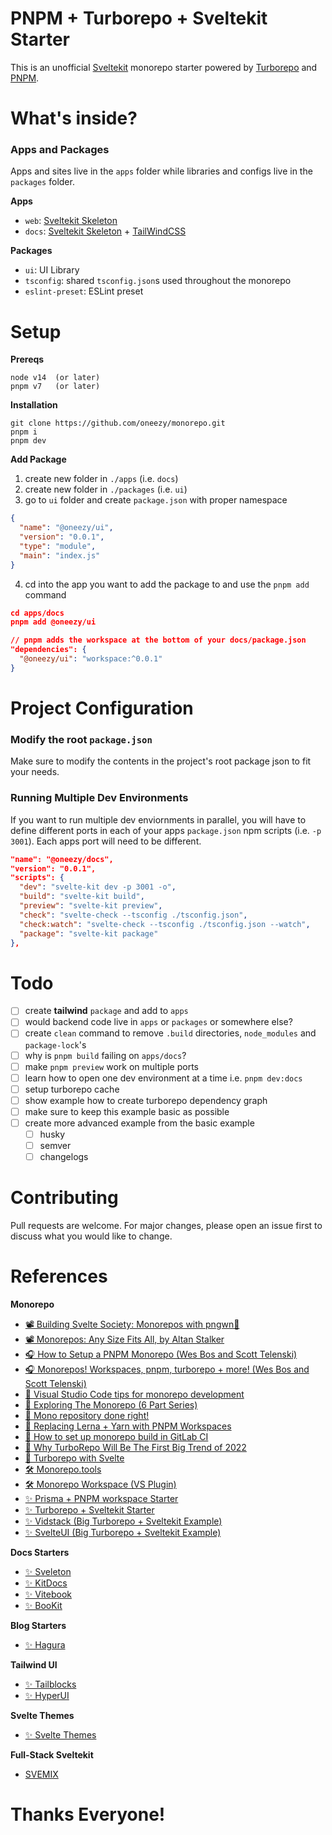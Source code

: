 # PNPM + Turborepo + Sveltekit Starter 

This is an unofficial [Sveltekit](https://kit.svelte.dev/) monorepo starter powered by [Turborepo](https://turborepo.org/) and [PNPM](https://pnpm.io/).

# What's inside?
### Apps and Packages

Apps and sites live in the `apps` folder while libraries and configs live in the `packages` folder.

**Apps**
- `web`: [Sveltekit Skeleton](https://kit.svelte.dev)
- `docs`: [Sveltekit Skeleton](https://kit.svelte.dev) + [TailWindCSS](https://tailwindcss.com/)
  
**Packages**
- `ui`: UI Library
- `tsconfig`: shared `tsconfig.json`s used throughout the monorepo
- `eslint-preset`: ESLint preset

# Setup

**Prereqs**
```
node v14  (or later)
pnpm v7   (or later)
```

**Installation**
```
git clone https://github.com/oneezy/monorepo.git
pnpm i
pnpm dev
```

**Add Package**
1. create new folder in `./apps` (i.e. `docs`)
2. create new folder in `./packages` (i.e. `ui`)
3. go to `ui` folder and create `package.json` with proper namespace
```json
{
  "name": "@oneezy/ui",
  "version": "0.0.1",
  "type": "module",
  "main": "index.js"
}
```
4. cd into the app you want to add the package to and use the `pnpm add` command
```json
cd apps/docs
pnpm add @oneezy/ui

// pnpm adds the workspace at the bottom of your docs/package.json
"dependencies": {
  "@oneezy/ui": "workspace:^0.0.1"
}
```

# Project Configuration

### Modify the root `package.json`

Make sure to modify the contents in the project's root package json to fit your needs.

### Running Multiple Dev Environments

If you want to run multiple dev enviornments in parallel, you will have to define different ports in each of your apps `package.json` npm scripts (i.e. `-p 3001`). Each apps port will need to be different.

```json
"name": "@oneezy/docs",
"version": "0.0.1",
"scripts": {
  "dev": "svelte-kit dev -p 3001 -o",
  "build": "svelte-kit build",
  "preview": "svelte-kit preview",
  "check": "svelte-check --tsconfig ./tsconfig.json",
  "check:watch": "svelte-check --tsconfig ./tsconfig.json --watch",
  "package": "svelte-kit package"
},
```

# Todo
- [ ] create **tailwind** `package` and add to `apps`
- [ ] would backend code live in `apps` or `packages` or somewhere else?
- [ ] create `clean` command to remove `.build` directories, `node_modules` and `package-lock`'s
- [ ] why is `pnpm build` failing on `apps/docs`?
- [ ] make `pnpm preview` work on multiple ports
- [ ] learn how to open one dev environment at a time i.e. `pnpm dev:docs`
- [ ] setup turborepo cache
- [ ] show example how to create turborepo dependency graph
- [ ] make sure to keep this example basic as possible
- [ ] create more advanced example from the basic example
  - [ ] husky
  - [ ] semver
  - [ ] changelogs

# Contributing

Pull requests are welcome. For major changes, please open an issue first to discuss what you would like to change.

# References

**Monorepo**
- [📽️ Building Svelte Society: Monorepos with pngwn🐧](https://youtu.be/gKxz7R9dX0w)
- [📽️ Monorepos: Any Size Fits All, by Altan Stalker](https://www.youtube.com/watch?v=elKsZvowdok)
- [🎧 How to Setup a PNPM Monorepo (Wes Bos and Scott Telenski)](https://syntax.fm/show/401/hasty-treat-how-to-setup-a-pnpm-monorepo)
- [🎧 Monorepos! Workspaces, pnpm, turborepo + more! (Wes Bos and Scott Telenski)](https://syntax.fm/show/426/monorepos-workspaces-pnpm-turborepo-more)
- [📖 Visual Studio Code tips for monorepo development](https://medium.com/rewrite-tech/visual-studio-code-tips-for-monorepo-development-with-multi-root-workspaces-and-extension-6b69420ecd12)
- [📖 Exploring The Monorepo (6 Part Series)](https://dev.to/jonlauridsen/series/12073)
- [📖 Mono repository done right!](https://blog.ghaiklor.com/2020/07/12/mono-repository-done-right/)
- [📖 Replacing Lerna + Yarn with PNPM Workspaces](https://www.raulmelo.dev/blog/replacing-lerna-and-yarn-with-pnpm-workspaces)
- [📖 How to set up monorepo build in GitLab CI](https://how-to.dev/how-to-set-up-monorepo-build-in-gitlab-ci)
- [📖 Why TurboRepo Will Be The First Big Trend of 2022](https://dev.to/swyx/why-turborepo-will-be-the-first-big-trend-of-2022-4gfj)
- [📖 Turborepo with Svelte](https://nenadkostic.com/blog/turborepo-sveltekit/)
- [🛠️ Monorepo.tools](https://monorepo.tools)
- [🛠️ Monorepo Workspace (VS Plugin)](https://marketplace.visualstudio.com/items?itemName=folke.vscode-monorepo-workspace)
- [✨ Prisma + PNPM workspace Starter](https://github.com/millsp/prisma-pnpm-workspace)
- [✨ Turborepo + Sveltekit Starter](https://github.com/Brisklemonade/turbosvelte)
- [✨ Vidstack (Big Turborepo + Sveltekit Example)](https://github.com/vidstack/vidstack)
- [✨ SvelteUI (Big Turborepo + Sveltekit Example)](https://github.com/svelteuidev/svelteui)

**Docs Starters**
- [✨ Sveleton](https://github.com/Brisklemonade/sveleton)
- [✨ KitDocs](https://github.com/svelteness/kit-docs)
- [✨ Vitebook](https://github.com/vitebook/vitebook)
- [✨ BooKit](https://vitebook.dev)

**Blog Starters**
- [✨ Hagura](https://github.com/sharu725/hagura-sveltekit)

**Tailwind UI**
- [✨ Tailblocks](https://tailblocks.cc/)
- [✨ HyperUI](https://www.hyperui.dev/)

**Svelte Themes**
- [✨ Svelte Themes](https://www.sveltethemes.dev/)

**Full-Stack Sveltekit**
- [SVEMIX](https://www.svemix.com/)


# Thanks Everyone!